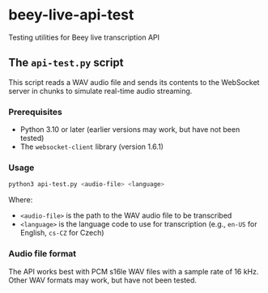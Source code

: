 # beey-live-api-test

Testing utilities for Beey live transcription API

## The `api-test.py` script

This script reads a WAV audio file and sends its contents to the WebSocket server in chunks to simulate real-time audio streaming.

### Prerequisites

- Python 3.10 or later (earlier versions may work, but have not been tested)
- The `websocket-client` library (version 1.6.1)

### Usage

```bash
python3 api-test.py <audio-file> <language>
```

Where:
- `<audio-file>` is the path to the WAV audio file to be transcribed
- `<language>` is the language code to use for transcription (e.g., `en-US` for English, `cs-CZ` for Czech)

### Audio file format

The API works best with PCM s16le WAV files with a sample rate of 16 kHz. Other WAV formats may work, but have not been tested.
